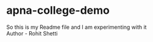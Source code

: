 # apna-college-demo
So this is my Readme file and I am experimenting with it
<br>
Author - Rohit Shetti
